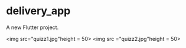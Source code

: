 # delivery_app

A new Flutter project.

<img src="quizz1.jpg"height = 50>
<img src ="quizz2.jpg"height = 50>
